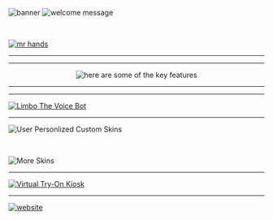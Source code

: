![banner](https://github.com/arpy8/Limbo/assets/74809468/60239601-e3c4-47ad-8527-03a4f3d2def8)
![welcome message](https://github.com/arpy8/Limbo/assets/74809468/fa9023c4-ce27-4f39-a114-e25b57f2c23c)

<br>  

[![mr hands](https://github.com/arpy8/Limbo/assets/74809468/235a0512-5ec9-449a-8a2c-c7a5fb965b58)](https://youtu.be/J1CK0fdVMpE)

<hr>
<hr>

<center><img src="https://github.com/arpy8/Limbo/assets/74809468/87d78858-33bf-4f9c-b54f-4cf186c5d986" alt="here are some of the key features"></center>

<hr>
<hr>

[![Limbo The Voice Bot](https://github.com/arpy8/Limbo/assets/74809468/c75bff75-0a10-427d-9ab9-8329b67c569b)](https://youtu.be/4pgBAKzHl-4)

<hr>

![User Personlized Custom Skins](https://github.com/arpy8/Limbo/assets/74809468/c10742f9-c8e3-4119-9e53-2b3796ffb67f)

<br>

![More Skins](https://github.com/arpy8/Limbo/assets/74809468/8770c544-5ad0-4e15-a7aa-14b8a3921a30)

<hr>

[![Virtual Try-On Kiosk](https://github.com/arpy8/Limbo/assets/74809468/93cd20a7-de9e-407c-8fc1-3f0a3f4a6995)](https://youtube.com/shorts/NkBH4w60zgU)

<hr>

[![website](https://github.com/arpy8/Limbo/assets/74809468/d6b1254d-c6e6-4ba9-9752-f8f8d071974f)](https://limbo-1jp4.onrender.com/)
